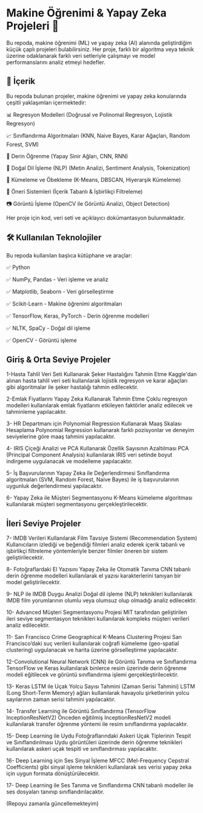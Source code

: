 # Makine Öğrenimi & Yapay Zeka Projeleri 🚀
Bu repoda, makine öğrenimi (ML) ve yapay zeka (AI) alanında geliştirdiğim küçük çaplı projeleri bulabilirsiniz. Her proje, farklı bir algoritma veya teknik üzerine odaklanarak farklı veri setleriyle çalışmayı ve model performanslarını analiz etmeyi hedefler.

## 📌 İçerik
Bu repoda bulunan projeler, makine öğrenimi ve yapay zeka konularında çeşitli yaklaşımları içermektedir:


📊 Regresyon Modelleri (Doğrusal ve Polinomal Regresyon, Lojistik Regresyon)

📈 Sınıflandırma Algoritmaları (KNN, Naive Bayes, Karar Ağaçları, Random Forest, SVM)

🤖 Derin Öğrenme (Yapay Sinir Ağları, CNN, RNN)

📡 Doğal Dil İşleme (NLP) (Metin Analizi, Sentiment Analysis, Tokenization)

🎯 Kümeleme ve Öbekleme (K-Means, DBSCAN, Hiyerarşik Kümeleme)

📌 Öneri Sistemleri (İçerik Tabanlı & İşbirlikçi Filtreleme)

📷 Görüntü İşleme (OpenCV ile Görüntü Analizi, Object Detection)

Her proje için kod, veri seti ve açıklayıcı dokümantasyon bulunmaktadır.


## 🛠 Kullanılan Teknolojiler
Bu repoda kullanılan başlıca kütüphane ve araçlar:

✅ Python

✅ NumPy, Pandas - Veri işleme ve analiz

✅ Matplotlib, Seaborn - Veri görselleştirme

✅ Scikit-Learn - Makine öğrenimi algoritmaları

✅ TensorFlow, Keras, PyTorch - Derin öğrenme modelleri

✅ NLTK, SpaCy - Doğal dil işleme

✅ OpenCV - Görüntü işleme

## Giriş & Orta Seviye Projeler
1-Hasta Tahlil Veri Seti Kullanarak Şeker Hastalığını Tahmin Etme
Kaggle'dan alınan hasta tahlil veri seti kullanılarak lojistik regresyon ve karar ağaçları gibi algoritmalar ile şeker hastalığı tahmin edilecektir.

2-Emlak Fiyatlarını Yapay Zeka Kullanarak Tahmin Etme
Çoklu regresyon modelleri kullanılarak emlak fiyatlarını etkileyen faktörler analiz edilecek ve tahminleme yapılacaktır.

3- HR Departmanı için Polynomial Regression Kullanarak Maaş Skalası Hesaplama
Polynomial Regression kullanarak farklı pozisyonlar ve deneyim seviyelerine göre maaş tahmini yapılacaktır.

4- IRIS Çiçeği Analizi ve PCA Kullanarak Özellik Sayısının Azaltılması
PCA (Principal Component Analysis) kullanılarak IRIS veri setinde boyut indirgeme uygulanacak ve modelleme yapılacaktır.

5- İş Başvurularının Yapay Zeka ile Değerlendirmesi
Sınıflandırma algoritmaları (SVM, Random Forest, Naive Bayes) ile iş başvurularının uygunluk değerlendirmesi yapılacaktır.

6- Yapay Zeka ile Müşteri Segmentasyonu
K-Means kümeleme algoritması kullanılarak müşteri segmentasyonu gerçekleştirilecektir.

## İleri Seviye Projeler
7- IMDB Verileri Kullanılarak Film Tavsiye Sistemi (Recommendation System)
Kullanıcıların izlediği ve beğendiği filmleri analiz ederek içerik tabanlı ve işbirlikçi filtreleme yöntemleriyle benzer filmler öneren bir sistem geliştirilecektir.

8- Fotoğraflardaki El Yazısını Yapay Zeka ile Otomatik Tanıma
CNN tabanlı derin öğrenme modelleri kullanılarak el yazısı karakterlerini tanıyan bir model geliştirilecektir.

9- NLP ile IMDB Duygu Analizi
Doğal dil işleme (NLP) teknikleri kullanılarak IMDB film yorumlarının olumlu veya olumsuz olup olmadığı analiz edilecektir.

10- Advanced Müşteri Segmentasyonu Projesi
MIT tarafından geliştirilen ileri seviye segmentasyon teknikleri kullanılarak kompleks müşteri verileri analiz edilecektir.

11- San Francisco Crime Geographical K-Means Clustering Projesi
San Francisco’daki suç verileri kullanılarak coğrafi kümeleme (geo-spatial clustering) uygulanacak ve harita üzerine görselleştirme yapılacaktır.

12-Convolutional Neural Network (CNN) ile Görüntü Tanıma ve Sınıflandırma
TensorFlow ve Keras kullanılarak binlerce resim üzerinde derin öğrenme modeli eğitilecek ve görüntü sınıflandırma işlemi gerçekleştirilecektir.

13- Keras LSTM ile Uçak Yolcu Sayısı Tahmini (Zaman Serisi Tahmini)
LSTM (Long Short-Term Memory) ağları kullanılarak havayolu şirketlerinin yolcu sayılarının zaman serisi tahmini yapılacaktır.

14- Transfer Learning ile Görüntü Sınıflandırma (TensorFlow InceptionResNetV2)
Önceden eğitilmiş InceptionResNetV2 modeli kullanılarak transfer öğrenme yöntemi ile resim sınıflandırma yapılacaktır.

15- Deep Learning ile Uydu Fotoğraflarındaki Askeri Uçak Tiplerinin Tespit ve Sınıflandırılması
Uydu görüntüleri üzerinde derin öğrenme teknikleri kullanılarak askeri uçak tespiti ve sınıflandırması yapılacaktır.

16- Deep Learning için Ses Sinyal İşleme
MFCC (Mel-Frequency Cepstral Coefficients) gibi sinyal işleme teknikleri kullanılarak ses verisi yapay zeka için uygun formata dönüştürülecektir.

17- Deep Learning ile Ses Tanıma ve Sınıflandırma
CNN tabanlı modeller ile ses dosyaları tanınıp sınıflandırılacaktır.


(Repoyu zamanla güncellemekteyim)
